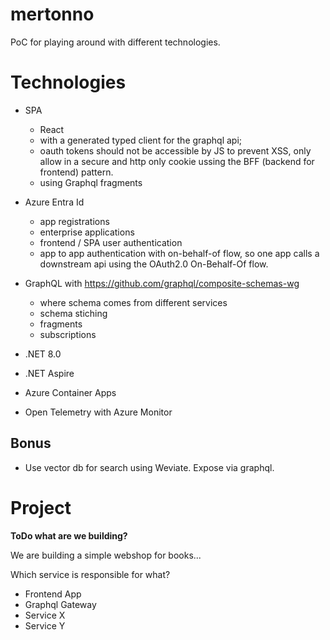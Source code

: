 # mertonno

PoC for playing around with different technologies.

# Technologies

- SPA
    - React
    - with a generated typed client for the graphql api;
    - oauth tokens should not be accessible by JS to prevent XSS, only allow in a secure and http only cookie ussing the BFF (backend for frontend) pattern.
    - using Graphql fragments
      
- Azure Entra Id
    - app registrations
    - enterprise applications
    - frontend / SPA user authentication
    - app to app authentication with on-behalf-of flow, so one app calls a downstream api using the OAuth2.0 On-Behalf-Of flow.

- GraphQL with https://github.com/graphql/composite-schemas-wg
  - where schema comes from different services
  - schema stiching
  - fragments
  - subscriptions
 
- .NET 8.0

- .NET Aspire

- Azure Container Apps

- Open Telemetry with Azure Monitor
 
## Bonus

- Use vector db for search using Weviate. Expose via graphql.
 
# Project

**ToDo what are we building?**

We are building a simple webshop for books...

Which service is responsible for what?

- Frontend App
- Graphql Gateway
- Service X
- Service Y
